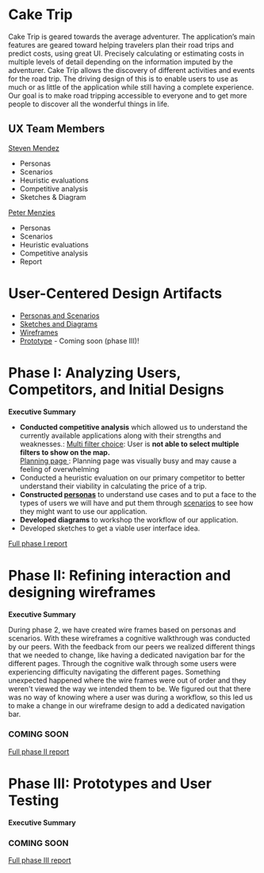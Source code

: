 # Cake Trip

Cake Trip is geared towards the average adventurer. The application’s main features are geared toward helping travelers plan their road trips and predict costs, using great UI. Precisely calculating or estimating costs in multiple levels of detail depending on the information imputed by the adventurer. Cake Trip allows the discovery of different activities and events for the road trip. The driving design of this is to enable users to use as much or as little of the application while still having a complete experience. Our goal is to make road tripping accessible to everyone and to get more people to discover all the wonderful things in life.

## UX Team Members

[Steven Mendez](https://usabilityengineering.github.io/ux-portfolio-MinecraftSt3v3/)
- Personas
- Scenarios
- Heuristic evaluations
- Competitive analysis
- Sketches & Diagram

[Peter Menzies](https://usabilityengineering.github.io/ux-portfolio-PJMenzies/)
- Personas
- Scenarios
- Heuristic evaluations
- Competitive analysis
- Report


# User-Centered Design Artifacts
* [Personas and Scenarios](personas/)
* [Sketches and Diagrams](sketches/)
* [Wireframes](wireframes/)
* [Prototype](#) - Coming soon (phase III)!

# Phase I: Analyzing Users, Competitors, and Initial Designs

**Executive Summary**

* **Conducted competitive analysis** which allowed us to understand the currently available applications along with their strengths and weaknesses.:
<u> Multi filter choice</u>: User is **not able to select multiple filters to show on the map.**  
<u> Planning page </u>: Planning page was visually busy and may cause a feeling of overwhelming
* Conducted a heuristic evaluation on our primary competitor to better understand their viability in calculating the price of a trip.
* **Constructed [personas](personas/README.md#personas)** to understand use cases and to put a face to the types of users we will have and put them through [scenarios](personas/README.md#scenarios) to see how they might want to use our application.
* **Developed diagrams** to workshop the workflow of our application.
* Developed sketches to get a viable user interface idea.

[Full phase I report](phaseI/)

# Phase II: Refining interaction and designing wireframes

**Executive Summary**

During phase 2, we have created wire frames based on personas and scenarios.
With these wireframes a cognitive walkthrough was conducted by our peers. With the
feedback from our peers we realized different things that we needed to change, like
having a dedicated navigation bar for the different pages. Through the cognitive walk
through some users were experiencing difficulty navigating the different pages.
Something unexpected happened where the wire frames were out of order and they
weren't viewed the way we intended them to be. We figured out that there was no way
of knowing where a user was during a workflow, so this led us to make a change in our
wireframe design to add a dedicated navigation bar.


### COMING SOON

[Full phase II report](phaseII/)


# Phase III: Prototypes and User Testing

**Executive Summary**

### COMING SOON

[Full phase III report](phaseIII/)
